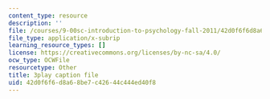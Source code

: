 ```yaml
---
content_type: resource
description: ''
file: /courses/9-00sc-introduction-to-psychology-fall-2011/42d0f6f6d8a68be7c42644c444ed40f8_SjjGiqf96rI.srt
file_type: application/x-subrip
learning_resource_types: []
license: https://creativecommons.org/licenses/by-nc-sa/4.0/
ocw_type: OCWFile
resourcetype: Other
title: 3play caption file
uid: 42d0f6f6-d8a6-8be7-c426-44c444ed40f8
---
```

